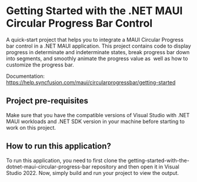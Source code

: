 # Getting Started with the .NET MAUI Circular Progress Bar Control

A quick-start project that helps you to integrate a MAUI Circular Progress bar control in a .NET MAUI application. This project contains code to display progress in determinate and indeterminate states, break progress bar down into segments, and smoothly animate the progress value as  well as how to customize the progress bar.

Documentation: https://help.syncfusion.com/maui/circularprogressbar/getting-started

## Project pre-requisites

Make sure that you have the compatible versions of Visual Studio with .NET MAUI workloads and .NET SDK version in your machine before starting to work on this project.

## How to run this application?

To run this application, you need to first clone the getting-started-with-the-dotnet-maui-circular-progress-bar repository and then open it in Visual Studio 2022. Now, simply build and run your project to view the output.

